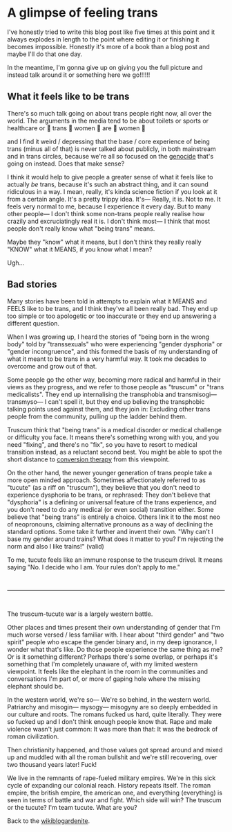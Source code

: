 # A glimpse of feeling trans

I've honestly tried to write this blog post like five times at this point and it always explodes in length to the point where editing it or finishing it becomes impossible. Honestly it's more of a book than a blog post and maybe I'll do that one day.

In the meantime, I'm gonna give up on giving you the full picture and instead talk around it or something here we go!!!!!!

## What it feels like to be trans 

There's so much talk going on about trans people right now, all over the world. The arguments in the media tend to be about toilets or sports or healthcare or 👏 trans 👏 women 👏 are 👏 women 👏

and I find it weird / depressing that the base / core experience of being trans (minus all of that) is never talked about publicly, in both mainstream and in trans circles, because we're all so focused on the [genocide](https://www.todepond.com/wikiblogarden/genocide/watch) that's going on instead. Does that make sense?

I think it would help to give people a greater sense of what it feels like to actually *be* trans, because it's such an abstract thing, and it can sound ridiculous in a way. I mean, really, it's kinda science fiction if you look at it from a certain angle. It's a pretty trippy idea. It's— Really, it is. Not to me. It feels very normal to me, because I experience it every day. But to many other people— I don't think some non-trans people really realise how crazily and excruciatingly real it is. I don't think most— I think that most people don't really know what "being trans" means.

Maybe they "know" what it means, but I don't think they really really "KNOW" what it MEANS, if you know what I mean? 

Ugh...

## Bad stories

Many stories have been told in attempts to explain what it MEANS and FEELS like to be trans, and I think they've all been really bad. They end up too simple or too apologetic or too inaccurate or they end up answering a different question.

When I was growing up, I heard the stories of "being born in the wrong body" told by "transsexuals" who were experiencing "gender dysphoria" or "gender incongruence", and this formed the basis of my understanding of what it meant to be trans in a very harmful way. It took me decades to overcome and grow out of that.

Some people go the other way, becoming more radical and harmful in their views as they progress, and we refer to those people as "truscum" or "trans medicalists". They end up internalising the transphobia and transmisogi— transmyso— I can't spell it, but they end up believing the transphobic talking points used against them, and they join in: Excluding other trans people from the community, pulling up the ladder behind them.

Truscum think that "being trans" is a medical disorder or medical challenge or difficulty you face. It means there's something wrong with you, and you need "fixing", and there's no "fix", so you have to resort to medical transition instead, as a reluctant second best. You might be able to spot the short distance to [conversion therapy](https://www.todepond.com/wikiblogarden/health/conversion-therapy/) from this viewpoint.

On the other hand, the newer younger generation of trans people take a more open minded approach. Sometimes affectionately referred to as "tucute" (as a riff on "truscum"), they believe that you don't need to experience dysphoria to be trans, or rephrased: They don't believe that "dysphoria" is a defining or universal feature of the trans experience, and you don't need to do any medical (or even social) transition either. Some believe that "being trans" is entirely a choice. Others link it to the most neo of neopronouns, claiming alternative pronouns as a way of declining the standard options. Some take it further and invent their own. "Why can't I base my gender around trains? What does it matter to you? I'm rejecting the norm and also I like trains!" (valid)

To me, tucute feels like an immune response to the truscum drivel. It means saying "No. I decide who I am. Your rules don't apply to me."

<br>

<hr>

<br>

The truscum-tucute war is a largely western battle.

Other places and times present their own understanding of gender that I'm much worse versed / less familiar with. I hear about "third gender" and "two spirit" people who escape the gender binary and, in my deep ignorance, I wonder what that's like. Do those people experience the same thing as me? Or is it something different? Perhaps there's some overlap, or perhaps it's something that I'm completely unaware of, with my limited western viewpoint. It feels like the elephant in the room in the communities and conversations I'm part of, or more of gaping hole where the missing elephant should be.

In the western world, we're so— We're so behind, in the western world. Patriarchy and misogin— mysogy— misogyny are so deeply embedded in our culture and roots. The romans fucked us hard, quite literally. They were so fucked up and I don't think enough people know that. Rape and male violence wasn't just common: It was more than that: It was the bedrock of roman civilization.

Then christianity happened, and those values got spread around and mixed up and muddled with all the roman bullshit and we're still recovering, over two thousand years later! Fuck!

We live in the remnants of rape-fueled military empires. We're in this sick cycle of expanding our colonial reach. History repeats itself. The roman empire, the british empire, the american one, and everything (everything) is seen in terms of battle and war and fight. Which side will win? The truscum or the tucute? I'm team tucute. What are you? 

Back to the [wikiblogardenite](/wikiblogardenite).
